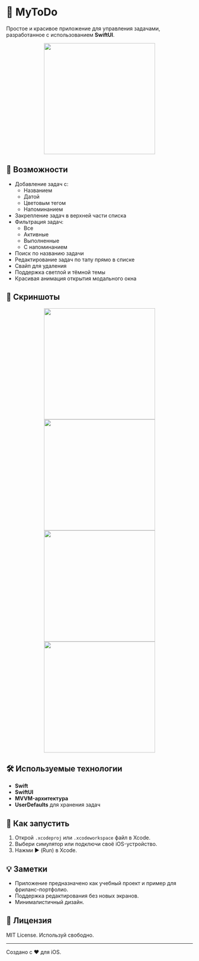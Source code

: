 



# 📝 MyToDo

Простое и красивое приложение для управления задачами, разработанное с использованием **SwiftUI**.

<p align="center">
  <img src="https://github.com/user-attachments/assets/7285e89a-ab36-4888-8af0-ed7d2953f8b5" width="300"/>
</p>

## 🚀 Возможности

- Добавление задач с:
  - Названием
  - Датой
  - Цветовым тегом
  - Напоминанием
- Закрепление задач в верхней части списка
- Фильтрация задач:
  - Все
  - Активные
  - Выполненные
  - С напоминанием
- Поиск по названию задачи
- Редактирование задач по тапу прямо в списке
- Свайп для удаления
- Поддержка светлой и тёмной темы
- Красивая анимация открытия модального окна

## 📱 Скриншоты

<p align="center">
  <img src="https://github.com/user-attachments/assets/49261d55-4f92-4de5-b374-fcc73df2c796" width="300" />
  <img src="https://github.com/user-attachments/assets/65bea29f-315f-47d1-95db-1008b6a6e052" width="300" />
  <img src="https://github.com/user-attachments/assets/c2fd28d8-3963-40b5-9011-1af39ea545d6" width="300" />
  <img src="https://github.com/user-attachments/assets/bce62e71-fc07-4535-b7a5-5f78b059c598" width="300" />
</p>

## 🛠️ Используемые технологии

- **Swift**
- **SwiftUI**
- **MVVM-архитектура**
- **UserDefaults** для хранения задач

## 🔧 Как запустить

1. Открой `.xcodeproj` или `.xcodeworkspace` файл в Xcode.
2. Выбери симулятор или подключи своё iOS-устройство.
3. Нажми ▶️ (Run) в Xcode.

## 💡 Заметки

- Приложение предназначено как учебный проект и пример для фриланс-портфолио.
- Поддержка редактирования без новых экранов.
- Минималистичный дизайн.

## 📄 Лицензия

MIT License. Используй свободно.

---

Создано с ❤️ для iOS.
